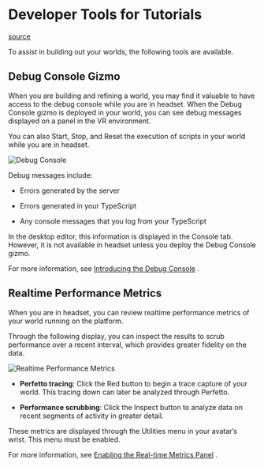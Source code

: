 # Developer Tools for Tutorials

[source](https://developers.meta.com/horizon-worlds/learn/documentation/tutorial-worlds/getting-started-with-tutorials/developer-tools-for-tutorials)

To assist in building out your worlds, the following tools are available.

## Debug Console Gizmo

When you are building and refining a world, you may find it valuable to have access to the debug console while you are in headset. When the Debug Console gizmo is deployed in your world, you can see debug messages displayed on a panel in the VR environment.

You can also Start, Stop, and Reset the execution of scripts in your world while you are in headset.

![Debug Console](https://scontent.flba1-1.fna.fbcdn.net/v/t39.2365-6/480858407_660734646464490_3192499164679418316_n.png?_nc_cat=100&ccb=1-7&_nc_sid=e280be&_nc_ohc=7uGFbabzloYQ7kNvwFSMKLG&_nc_oc=AdmYcDQ-NB5wUhS5fUGe7XlV7Y971og6zjXOJBNo8J_wVh6ZGDzb5Rte055sXPKfKrA&_nc_zt=14&_nc_ht=scontent.flba1-1.fna&_nc_gid=LKhHQ_-hihzyFuUVQx6MFA&oh=00_AfRgnpyJSx-_VC67lutqM8GPK6lE0Db0uieP_f4sXe87KA&oe=689BA249)

Debug messages include:

*   Errors generated by the server

*   Errors generated in your TypeScript

*   Any console messages that you log from your TypeScript

In the desktop editor, this information is displayed in the Console tab. However, it is not available in headset unless you deploy the Debug Console gizmo.

For more information, see [Introducing the Debug Console](/horizon-worlds/learn/documentation/typescript/getting-started/the-debug-console/) .

## Realtime Performance Metrics

When you are in headset, you can review realtime performance metrics of your world running on the platform.

Through the following display, you can inspect the results to scrub performance over a recent interval, which provides greater fidelity on the data.

![Realtime Performance Metrics](https://scontent.flba1-1.fna.fbcdn.net/v/t39.2365-6/452578347_512501267954496_2333260332297354645_n.png?_nc_cat=110&ccb=1-7&_nc_sid=e280be&_nc_ohc=0ppFAeh4M7YQ7kNvwGOTP1o&_nc_oc=Adlb5ZNLgs79fMwOmHxe3U5ivQpnuS3IA-RvlPeFhiFbJTRWDAFfH84vYYSrZ21NOXY&_nc_zt=14&_nc_ht=scontent.flba1-1.fna&_nc_gid=LKhHQ_-hihzyFuUVQx6MFA&oh=00_AfQoic2TvNnewbMSp_hSBxlAyorfeOEqoJEPplzhqbKtqQ&oe=689BBA5B)

*   **Perfetto tracing**: Click the Red button to begin a trace capture of your world. This tracing down can later be analyzed through Perfetto.

*   **Performance scrubbing**: Click the Inspect button to analyze data on recent segments of activity in greater detail.

These metrics are displayed through the Utilities menu in your avatar’s wrist. This menu must be enabled.

For more information, see [Enabling the Real-time Metrics Panel](/horizon-worlds/learn/documentation/performance-best-practices-and-tooling/performance-tools/enabling-and-modifying-the-realtime-metrics-panel/) .

 

 

 

 

 

 

 

 

 

 

 

 

 

 

 

 

 

 

 

 

 

 

 

 

 

 

 

 

 

 

 

 

 

 

 

 

 

 

 

 

 

 

 

 

 

 

 

 